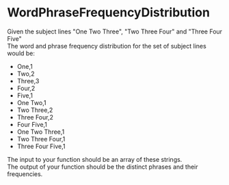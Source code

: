 # WordPhraseFrequencyDistribution

Given the subject lines "One Two Three", "Two Three Four" and "Three Four Five"  
The word and phrase frequency distribution for the set of subject lines would be:

- One,1 
- Two,2 
- Three,3 
- Four,2 
- Five,1 
- One Two,1 
- Two Three,2 
- Three Four,2 
- Four Five,1 
- One Two Three,1 
- Two Three Four,1 
- Three Four Five,1 

The input to your function should be an array of these strings.  
The output of your function should be the distinct phrases and their frequencies. 
